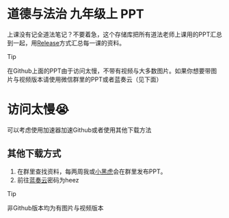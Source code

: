 # 道德与法治 九年级上 PPT
上课没有记全道法笔记？不要着急，这个存储库把所有道法老师上课用的PPT汇总到一起，用[Release](https://github.com/Aaron-School-Work/DF-9A-PPT/releases)方式汇总每一课的资料。

> [!TIP]
> 在Github上面的PPT由于访问太慢，不带有视频与大多数图片。如果你想要带图片与视频版本请使用微信群里的PPT或者蓝奏云（见下面）


# 访问太慢😭
可以考虑使用加速器加速Github或者使用其他下载方法

## 其他下载方式
1. 在群里查找资料，每两周我或[小黑虎](https://github.com/September-tigers)会在群里发布PPT。
2. 前往[蓝奏云](https://wwhi.lanzouo.com/b0139430na)密码为heez

> [!TIP]
> 非Github版本均为有图片与视频版本

